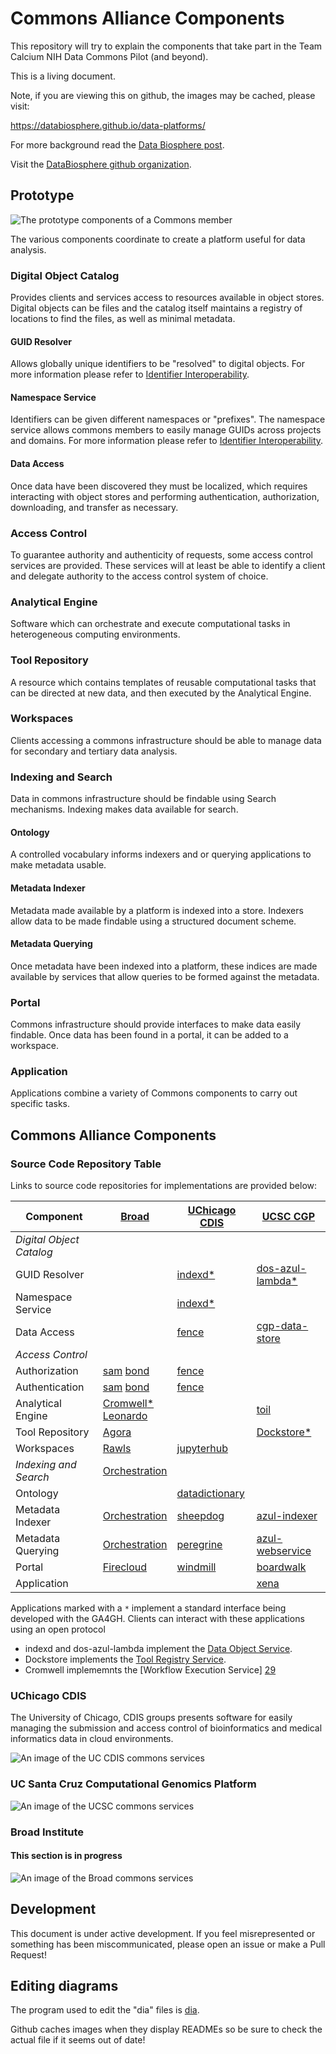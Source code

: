 # Commons Alliance Components

This repository will try to explain the components that take part 
in the Team Calcium NIH Data Commons Pilot (and beyond).

This is a living document.

Note, if you are viewing this on github, the images may be cached, please visit:

https://databiosphere.github.io/data-platforms/

For more background read the [Data Biosphere post](https://medium.com/@benedictpaten/a-data-biosphere-for-biomedical-research-d212bbfae95d).

Visit the [DataBiosphere github organization](https://github.com/DataBiosphere).

## Prototype

<img src="diagrams/prototype.svg" alt="The prototype components of a Commons member" />

The various components coordinate to create a platform useful for data analysis.

### Digital Object Catalog

Provides clients and services access to resources available in object stores. Digital objects
can be files and the catalog itself maintains a registry of locations to find the files, as 
well as minimal metadata.

#### GUID Resolver

Allows globally unique identifiers to be "resolved" to digital objects. For more information 
please refer to [Identifier Interoperability](https://github.com/DataBiosphere/identifier-interoperability).

#### Namespace Service

Identifiers can be given different namespaces or "prefixes". The namespace service allows commons 
members to easily manage GUIDs across projects and domains. For more information 
please refer to [Identifier Interoperability](https://github.com/DataBiosphere/identifier-interoperability).

#### Data Access

Once data have been discovered they must be localized, which requires interacting with object stores 
and performing authentication, authorization, downloading, and transfer as necessary.

### Access Control

To guarantee authority and authenticity of requests, some access control services are provided. 
These services will at least be able to identify a client and delegate authority to the access 
control system of choice.

### Analytical Engine

Software which can orchestrate and execute computational tasks in heterogeneous computing 
environments.

### Tool Repository

A resource which contains templates of reusable computational tasks that can be directed at new 
data, and then executed by the Analytical Engine.

### Workspaces

Clients accessing a commons infrastructure should be able to manage data for secondary and 
tertiary data analysis.

### Indexing and Search

Data in commons infrastructure should be findable using Search mechanisms. Indexing makes data 
available for search.

#### Ontology

A controlled vocabulary informs indexers and or querying applications to make metadata usable.

#### Metadata Indexer

Metadata made available by a platform is indexed into a store. Indexers allow data to be made 
findable using a structured document scheme.

#### Metadata Querying

Once metadata have been indexed into a platform, these indices are made available by services 
that allow queries to be formed against the metadata.

### Portal

Commons infrastructure should provide interfaces to make data easily findable. Once data has been 
found in a portal, it can be added to a workspace.

### Application

Applications combine a variety of Commons components to carry out specific tasks.

## Commons Alliance Components

### Source Code Repository Table

Links to source code repositories for implementations are provided below:

| Component                  |          [Broad][20]     |  [UChicago CDIS][21]  |       [UCSC CGP][22]          |
|----------------------------|--------------------------|-----------------------|-------------------------------|
|  *Digital Object Catalog*  |                          |                       |                               |
| GUID Resolver              |                          |  [indexd][6][*][25]   |  [dos-azul-lambda][13][*][25] |
| Namespace Service          |                          |  [indexd][6][*][25]   |                               |
| Data Access                |                          |  [fence][7]           |  [cgp-data-store][23]         |
| *Access Control*           |                          |                       |                               |
| Authorization              |   [sam][1] [bond][2]     |  [fence][7]           |                               |
| Authentication             |   [sam][1] [bond][2]     |  [fence][7]           |                               |
| Analytical Engine          |   [Cromwell][3][*][29]<br>[Leonardo][28] |       |  [toil][14]                   |
| Tool Repository            |   [Agora][4]             |                       |  [Dockstore][15][*][24]       |
| Workspaces                 |   [Rawls][26]            | [jupyterhub][8]       |                               |
| *Indexing and Search*      |   [Orchestration][27]    |                       |                               |
| Ontology                   |                          | [datadictionary][9]   |                               |
| Metadata Indexer           |   [Orchestration][27]    | [sheepdog][10]        | [azul-indexer][16]            |
| Metadata Querying          |   [Orchestration][27]    | [peregrine][11]       | [azul-webservice][17]         |
| Portal                     |   [Firecloud][5]         | [windmill][12]        | [boardwalk][18]               |
| Application                |                          |                       | [xena][19]                    |

Applications marked with a `*` implement a standard interface being developed with the GA4GH. 
Clients can interact with these applications using an open protocol

* indexd and dos-azul-lambda implement the [Data Object Service][25].
* Dockstore implements the [Tool Registry Service][24].
* Cromwell implememnts the [Workflow Execution Service] [29]

[1]: https://github.com/broadinstitute/sam
[2]: https://github.com/DataBiosphere/bond
[3]: https://github.com/broadinstitute/cromwell
[4]: https://github.com/broadinstitute/agora
[5]: https://github.com/broadinstitute/firecloud-ui
[6]: https://github.com/uc-cdis/indexd
[7]: https://github.com/uc-cdis/fence
[8]: https://github.com/jupyterhub/jupyterhub
[9]: https://github.com/uc-cdis/datadictionary
[10]: https://github.com/uc-cdis/sheepdog
[11]: https://github.com/uc-cdis/peregrine
[12]: https://github.com/uc-cdis/data-portal
[13]: https://github.com/DataBiosphere/dos-azul-lambda
[14]: https://github.com/BD2KGenomics/toil
[15]: https://github.com/ga4gh/dockstore
[16]: https://github.com/DataBiosphere/azul
[17]: https://github.com/DataBiosphere/azul
[18]: https://github.com/DataBiosphere/cgp-boardwalk
[19]: https://github.com/ucscXena/ucsc-xena-server
[20]: https://www.broadinstitute.org/
[21]: https://cdis.uchicago.edu/gen3
[22]: https://cgl.genomics.ucsc.edu/
[23]: https://github.com/DataBiosphere/cgp-data-store
[24]: https://github.com/ga4gh/tool-registry-service-schemas
[25]: https://github.com/ga4gh/data-object-service-schemas
[26]: https://github.com/broadinstitute/rawls
[27]: https://github.com/broadinstitute/firecloud-orchestration
[28]: https://github.com/DataBiosphere/leonardo
[29]: https://github.com/ga4gh/workflow-execution-service-schemas

### UChicago CDIS

The University of Chicago, CDIS groups presents software for easily managing the submission and 
access control of bioinformatics and medical informatics data in cloud environments.

<img src="diagrams/uc-cdis.svg" alt="An image of the UC CDIS commons services" />

### UC Santa Cruz Computational Genomics Platform

<img src="diagrams/ucsc.svg" alt="An image of the UCSC commons services" />

### Broad Institute

#### This section is in progress

<img src="diagrams/broad.svg" alt="An image of the Broad commons services" />

## Development

This document is under active development. If you feel misrepresented or something has been
miscommunicated, please open an issue or make a Pull Request!

## Editing diagrams

The program used to edit the "dia" files is [dia](http://dia-installer.de/).

Github caches images when they display READMEs so be sure to check the actual file if 
it seems out of date!

